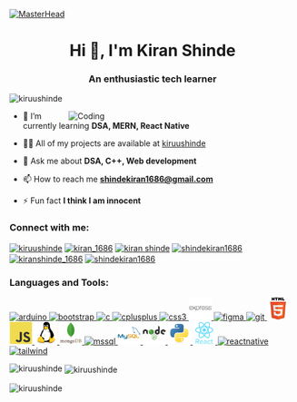 
[![MasterHead](https://user-images.githubusercontent.com/36594527/117921831-c3d32c80-b334-11eb-8bab-a423ac34272a.png)](https://www.linkedin.com/in/kiran-shinde-sde1/)


<h1 align="center">Hi 👋, I'm Kiran Shinde</h1>
<h3 align="center">An enthusiastic tech learner</h3>

<p align="left"> <img src="https://komarev.com/ghpvc/?username=kiruushinde&label=Profile%20views&color=0e75b6&style=flat" alt="kiruushinde" /> </p>
<img align="right" alt="Coding" width="400" src="https://cdn.dribbble.com/users/1162077/screenshots/3848914/programmer.gif">

- 🌱 I’m currently learning **DSA, MERN, React Native**

- 👨‍💻 All of my projects are available at [kiruushinde](https://app.netlify.com/teams/kiruushinde/overview)

- 💬 Ask me about **DSA, C++, Web development**

- 📫 How to reach me **shindekiran1686@gmail.com**

- ⚡ Fun fact **I think I am innocent**

<h3 align="left">Connect with me:</h3>
<p align="left">
<a href="https://dev.to/kiruushinde" target="blank"><img align="center" src="https://raw.githubusercontent.com/rahuldkjain/github-profile-readme-generator/master/src/images/icons/Social/devto.svg" alt="kiruushinde" height="40" width="40" /></a>
<a href="https://twitter.com/kiran_1686" target="blank"><img align="center" src="https://th.bing.com/th/id/OIP.PXTov9TveYX3Upu592UOygHaHa?w=219&h=219&c=7&r=0&o=5&dpr=1.3&pid=1.7" alt="kiran_1686" height="60" width="50" /></a>
<a href="https://linkedin.com/in/kiran shinde" target="blank"><img align="center" src="https://raw.githubusercontent.com/rahuldkjain/github-profile-readme-generator/master/src/images/icons/Social/linked-in-alt.svg" alt="kiran shinde" height="30" width="40" /></a>
<a href="https://www.hackerrank.com/shindekiran1686" target="blank"><img align="center" src="https://raw.githubusercontent.com/rahuldkjain/github-profile-readme-generator/master/src/images/icons/Social/hackerrank.svg" alt="shindekiran1686" height="30" width="40" /></a>
<a href="https://www.leetcode.com/kiranshinde_1686" target="blank"><img align="center" src="https://raw.githubusercontent.com/rahuldkjain/github-profile-readme-generator/master/src/images/icons/Social/leet-code.svg" alt="kiranshinde_1686" height="30" width="40" /></a>
<a href="https://auth.geeksforgeeks.org/user/shindekiran1686" target="blank"><img align="center" src="https://raw.githubusercontent.com/rahuldkjain/github-profile-readme-generator/master/src/images/icons/Social/geeks-for-geeks.svg" alt="shindekiran1686" height="30" width="40" /></a>
</p>

<h3 align="left">Languages and Tools:</h3>
<p align="left"> <a href="https://www.arduino.cc/" target="_blank" rel="noreferrer"> <img src="https://cdn.worldvectorlogo.com/logos/arduino-1.svg" alt="arduino" width="40" height="40"/> </a> <a href="https://getbootstrap.com" target="_blank" rel="noreferrer"> <img src="https://brandlogos.net/wp-content/uploads/2021/09/bootstrap-logo.png" alt="bootstrap" width="45" height="45"/> </a> <a href="https://www.cprogramming.com/" target="_blank" rel="noreferrer"> <img src="https://th.bing.com/th?id=OIP.w9AIOO6Cfup6aToV1E-dEQHaIr&w=230&h=270&c=8&rs=1&qlt=90&o=6&dpr=1.3&pid=3.1&rm=2" alt="c" width="40" height="40"/> </a> <a href="https://www.w3schools.com/cpp/" target="_blank" rel="noreferrer"> <img src="https://upload.wikimedia.org/wikipedia/commons/thumb/1/18/ISO_C%2B%2B_Logo.svg/459px-ISO_C%2B%2B_Logo.svg.png?20170928190710" alt="cplusplus" width="40" height="40"/> </a> <a href="https://www.w3schools.com/css/" target="_blank" rel="noreferrer"> <img src="https://www.flaticon.com/free-icon/css-3_732190?term=css&page=1&position=1&origin=search&related_id=732190" alt="css3" width="40" height="40"/> </a> <a href="https://expressjs.com" target="_blank" rel="noreferrer"> <img src="https://raw.githubusercontent.com/devicons/devicon/master/icons/express/express-original-wordmark.svg" alt="express" width="40" height="40"/> </a> <a href="https://www.figma.com/" target="_blank" rel="noreferrer"> <img src="https://www.vectorlogo.zone/logos/figma/figma-icon.svg" alt="figma" width="40" height="40"/> </a> <a href="https://git-scm.com/" target="_blank" rel="noreferrer"> <img src="https://www.vectorlogo.zone/logos/git-scm/git-scm-icon.svg" alt="git" width="40" height="40"/> </a> <a href="https://www.w3.org/html/" target="_blank" rel="noreferrer"> <img src="https://raw.githubusercontent.com/devicons/devicon/master/icons/html5/html5-original-wordmark.svg" alt="html5" width="40" height="40"/> </a> <a href="https://developer.mozilla.org/en-US/docs/Web/JavaScript" target="_blank" rel="noreferrer"> <img src="https://raw.githubusercontent.com/devicons/devicon/master/icons/javascript/javascript-original.svg" alt="javascript" width="40" height="40"/> </a> <a href="https://www.linux.org/" target="_blank" rel="noreferrer"> <img src="https://raw.githubusercontent.com/devicons/devicon/master/icons/linux/linux-original.svg" alt="linux" width="40" height="40"/> </a> <a href="https://www.mongodb.com/" target="_blank" rel="noreferrer"> <img src="https://raw.githubusercontent.com/devicons/devicon/master/icons/mongodb/mongodb-original-wordmark.svg" alt="mongodb" width="40" height="40"/> </a> <a href="https://www.microsoft.com/en-us/sql-server" target="_blank" rel="noreferrer"> <img src="https://www.svgrepo.com/show/303229/microsoft-sql-server-logo.svg" alt="mssql" width="40" height="40"/> </a> <a href="https://www.mysql.com/" target="_blank" rel="noreferrer"> <img src="https://raw.githubusercontent.com/devicons/devicon/master/icons/mysql/mysql-original-wordmark.svg" alt="mysql" width="40" height="40"/> </a> <a href="https://nodejs.org" target="_blank" rel="noreferrer"> <img src="https://raw.githubusercontent.com/devicons/devicon/master/icons/nodejs/nodejs-original-wordmark.svg" alt="nodejs" width="40" height="40"/> </a> <a href="https://www.python.org" target="_blank" rel="noreferrer"> <img src="https://raw.githubusercontent.com/devicons/devicon/master/icons/python/python-original.svg" alt="python" width="40" height="40"/> </a> <a href="https://reactjs.org/" target="_blank" rel="noreferrer"> <img src="https://raw.githubusercontent.com/devicons/devicon/master/icons/react/react-original-wordmark.svg" alt="react" width="40" height="40"/> </a> <a href="https://reactnative.dev/" target="_blank" rel="noreferrer"> <img src="https://reactnative.dev/img/header_logo.svg" alt="reactnative" width="40" height="40"/> </a> <a href="https://tailwindcss.com/" target="_blank" rel="noreferrer"> <img src="https://www.vectorlogo.zone/logos/tailwindcss/tailwindcss-icon.svg" alt="tailwind" width="40" height="40"/> </a> </p>

<p><img align="left" src="https://github-readme-stats.vercel.app/api/top-langs?username=kiruushinde&show_icons=true&locale=en&layout=compact" alt="kiruushinde" /></p>

<p>&nbsp;<img align="center" src="https://github-readme-stats.vercel.app/api?username=kiruushinde&show_icons=true&locale=en" alt="kiruushinde" /></p>

<p><img align="center" src="https://github-readme-streak-stats.herokuapp.com/?user=kiruushinde&" alt="kiruushinde" /></p>
